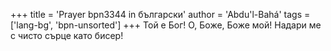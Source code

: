 +++
title = 'Prayer bpn3344 in български'
author = 'Abdu'l-Bahá'
tags = ['lang-bg', 'bpn-unsorted']
+++
Той е Бог! О, Боже, Боже мой! Надари ме с чисто сърце като бисер!
